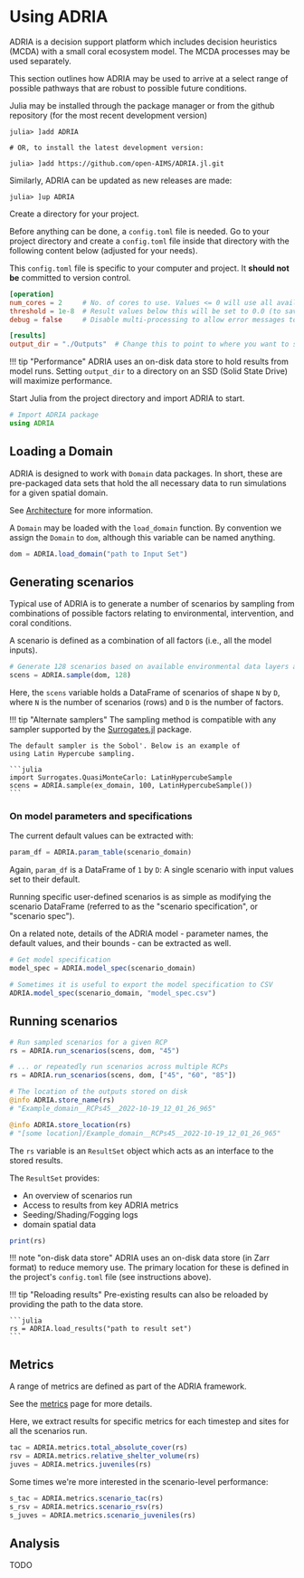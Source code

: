 # Using ADRIA

ADRIA is a decision support platform which includes decision heuristics (MCDA) with a small coral ecosystem model.
The MCDA processes may be used separately.

This section outlines how ADRIA may be used to arrive at a select range of possible pathways that are robust to
possible future conditions.

Julia may be installed through the package manager or from the github repository (for the most recent development version)

```julia-repl
julia> ]add ADRIA

# OR, to install the latest development version:

julia> ]add https://github.com/open-AIMS/ADRIA.jl.git
```

Similarly, ADRIA can be updated as new releases are made:

```julia-repl
julia> ]up ADRIA
```


Create a directory for your project. 

Before anything can be done, a `config.toml` file is needed.
Go to your project directory and create a `config.toml` file inside that directory
with the following content below (adjusted for your needs).

This `config.toml` file is specific to your computer and project. It **should not be** committed to version control.

```toml
[operation]
num_cores = 2     # No. of cores to use. Values <= 0 will use all available cores.
threshold = 1e-8  # Result values below this will be set to 0.0 (to save disk space)
debug = false     # Disable multi-processing to allow error messages to be shown

[results]
output_dir = "./Outputs"  # Change this to point to where you want to store results
```

!!! tip "Performance"
    ADRIA uses an on-disk data store to hold results from model runs.
    Setting `output_dir` to a directory on an SSD (Solid State Drive)
    will maximize performance.

Start Julia from the project directory and import ADRIA to start.

```julia
# Import ADRIA package
using ADRIA
```

## Loading a Domain

ADRIA is designed to work with `Domain` data packages.
In short, these are pre-packaged data sets that hold the all necessary data to run
simulations for a given spatial domain.

See [Architecture](@ref) for more information.

A `Domain` may be loaded with the `load_domain` function.
By convention we assign the `Domain` to `dom`, although this variable can be named anything.

```julia
dom = ADRIA.load_domain("path to Input Set")
```

## Generating scenarios

Typical use of ADRIA is to generate a number of scenarios by sampling from combinations of
possible factors relating to environmental, intervention, and coral conditions.

A scenario is defined as a combination of all factors (i.e., all the model inputs).

```julia
# Generate 128 scenarios based on available environmental data layers and model parameters
scens = ADRIA.sample(dom, 128)
```

Here, the `scens` variable holds a DataFrame of scenarios of shape
``N`` by ``D``, where ``N`` is the number of scenarios (rows) and ``D``
is the number of factors.

!!! tip "Alternate samplers"
    The sampling method is compatible with any sampler supported by the 
    [Surrogates.jl](https://github.com/SciML/Surrogates.jl) package.

    The default sampler is the Sobol'. Below is an example of
    using Latin Hypercube sampling.

    ```julia
    import Surrogates.QuasiMonteCarlo: LatinHypercubeSample
    scens = ADRIA.sample(ex_domain, 100, LatinHypercubeSample())
    ```


### On model parameters and specifications

The current default values can be extracted with:

```julia
param_df = ADRIA.param_table(scenario_domain)
```

Again, `param_df` is a DataFrame of ``1`` by ``D``:
A single scenario with input values set to their default.

Running specific user-defined scenarios is as simple as modifying
the scenario DataFrame (referred to as the "scenario specification", 
or "scenario spec").

On a related note, details of the ADRIA model - parameter names, the 
default values, and their bounds - can be extracted as well.

```julia
# Get model specification
model_spec = ADRIA.model_spec(scenario_domain)

# Sometimes it is useful to export the model specification to CSV
ADRIA.model_spec(scenario_domain, "model_spec.csv")
```

## Running scenarios

```julia
# Run sampled scenarios for a given RCP
rs = ADRIA.run_scenarios(scens, dom, "45")

# ... or repeatedly run scenarios across multiple RCPs
rs = ADRIA.run_scenarios(scens, dom, ["45", "60", "85"])

# The location of the outputs stored on disk
@info ADRIA.store_name(rs)
# "Example_domain__RCPs45__2022-10-19_12_01_26_965"

@info ADRIA.store_location(rs)
# "[some location]/Example_domain__RCPs45__2022-10-19_12_01_26_965"
```

The `rs` variable is an `ResultSet` object which acts as an interface to the stored results.

The `ResultSet` provides:
- An overview of scenarios run
- Access to results from key ADRIA metrics
- Seeding/Shading/Fogging logs
- domain spatial data

```julia
print(rs)
```

!!! note "on-disk data store"
    ADRIA uses an on-disk data store (in Zarr format) to reduce memory use.
    The primary location for these is defined in the project's `config.toml` file
    (see instructions above).

!!! tip "Reloading results"
    Pre-existing results can also be reloaded by providing the path to the data store.

    ```julia
    rs = ADRIA.load_results("path to result set")
    ```

## Metrics

A range of metrics are defined as part of the ADRIA framework.

See the [metrics](@ref) page for more details.

Here, we extract results for specific metrics for each timestep and sites
for all the scenarios run.

```julia
tac = ADRIA.metrics.total_absolute_cover(rs)
rsv = ADRIA.metrics.relative_shelter_volume(rs)
juves = ADRIA.metrics.juveniles(rs)
```

Some times we're more interested in the scenario-level performance:

```julia
s_tac = ADRIA.metrics.scenario_tac(rs)
s_rsv = ADRIA.metrics.scenario_rsv(rs)
s_juves = ADRIA.metrics.scenario_juveniles(rs)
```

## Analysis

TODO